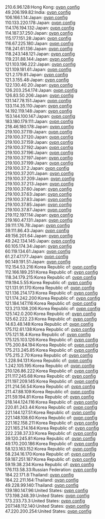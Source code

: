 210.6.96.128:Hong Kong: [ovpn config](vpn/210_6_96_128.ovpn)  
49.206.199.82:India: [ovpn config](vpn/49_206_199_82.ovpn)  
106.166.1.14:Japan: [ovpn config](vpn/106_166_1_14.ovpn)  
110.133.220.178:Japan: [ovpn config](vpn/110_133_220_178.ovpn)  
114.176.194.132:Japan: [ovpn config](vpn/114_176_194_132.ovpn)  
114.187.37.250:Japan: [ovpn config](vpn/114_187_37_250.ovpn)  
115.177.151.28:Japan: [ovpn config](vpn/115_177_151_28.ovpn)  
116.67.225.180:Japan: [ovpn config](vpn/116_67_225_180.ovpn)  
118.241.61.136:Japan: [ovpn config](vpn/118_241_61_136.ovpn)  
118.243.148.121:Japan: [ovpn config](vpn/118_243_148_121.ovpn)  
119.231.88.144:Japan: [ovpn config](vpn/119_231_88_144.ovpn)  
121.103.196.222:Japan: [ovpn config](vpn/121_103_196_222.ovpn)  
121.109.181.61:Japan: [ovpn config](vpn/121_109_181_61.ovpn)  
121.2.179.81:Japan: [ovpn config](vpn/121_2_179_81.ovpn)  
121.3.155.48:Japan: [ovpn config](vpn/121_3_155_48.ovpn)  
122.130.40.20:Japan: [ovpn config](vpn/122_130_40_20.ovpn)  
126.203.254.174:Japan: [ovpn config](vpn/126_203_254_174.ovpn)  
126.83.50.206:Japan: [ovpn config](vpn/126_83_50_206.ovpn)  
131.147.78.151:Japan: [ovpn config](vpn/131_147_78_151.ovpn)  
133.114.35.110:Japan: [ovpn config](vpn/133_114_35_110.ovpn)  
14.192.119.148:Japan: [ovpn config](vpn/14_192_119_148.ovpn)  
153.144.100.147:Japan: [ovpn config](vpn/153_144_100_147.ovpn)  
183.180.179.111:Japan: [ovpn config](vpn/183_180_179_111.ovpn)  
218.46.180.178:Japan: [ovpn config](vpn/218_46_180_178.ovpn)  
219.100.37.119:Japan: [ovpn config](vpn/219_100_37_119.ovpn)  
219.100.37.120:Japan: [ovpn config](vpn/219_100_37_120.ovpn)  
219.100.37.159:Japan: [ovpn config](vpn/219_100_37_159.ovpn)  
219.100.37.192:Japan: [ovpn config](vpn/219_100_37_192.ovpn)  
219.100.37.196:Japan: [ovpn config](vpn/219_100_37_196.ovpn)  
219.100.37.197:Japan: [ovpn config](vpn/219_100_37_197.ovpn)  
219.100.37.199:Japan: [ovpn config](vpn/219_100_37_199.ovpn)  
219.100.37.2:Japan: [ovpn config](vpn/219_100_37_2.ovpn)  
219.100.37.201:Japan: [ovpn config](vpn/219_100_37_201.ovpn)  
219.100.37.209:Japan: [ovpn config](vpn/219_100_37_209.ovpn)  
219.100.37.213:Japan: [ovpn config](vpn/219_100_37_213.ovpn)  
219.100.37.60:Japan: [ovpn config](vpn/219_100_37_60.ovpn)  
219.100.37.63:Japan: [ovpn config](vpn/219_100_37_63.ovpn)  
219.100.37.83:Japan: [ovpn config](vpn/219_100_37_83.ovpn)  
219.100.37.85:Japan: [ovpn config](vpn/219_100_37_85.ovpn)  
219.100.37.87:Japan: [ovpn config](vpn/219_100_37_87.ovpn)  
219.112.197.114:Japan: [ovpn config](vpn/219_112_197_114.ovpn)  
219.160.47.131:Japan: [ovpn config](vpn/219_160_47_131.ovpn)  
39.111.176.78:Japan: [ovpn config](vpn/39_111_176_78.ovpn)  
39.111.86.43:Japan: [ovpn config](vpn/39_111_86_43.ovpn)  
49.156.201.64:Japan: [ovpn config](vpn/49_156_201_64.ovpn)  
49.242.134.145:Japan: [ovpn config](vpn/49_242_134_145.ovpn)  
60.105.174.34:Japan: [ovpn config](vpn/60_105_174_34.ovpn)  
60.119.134.61:Japan: [ovpn config](vpn/60_119_134_61.ovpn)  
61.27.47.177:Japan: [ovpn config](vpn/61_27_47_177.ovpn)  
90.149.191.51:Japan: [ovpn config](vpn/90_149_191_51.ovpn)  
112.154.53.216:Korea Republic of: [ovpn config](vpn/112_154_53_216.ovpn)  
112.166.189.251:Korea Republic of: [ovpn config](vpn/112_166_189_251.ovpn)  
118.34.179.215:Korea Republic of: [ovpn config](vpn/118_34_179_215.ovpn)  
119.194.5.55:Korea Republic of: [ovpn config](vpn/119_194_5_55.ovpn)  
121.131.91.170:Korea Republic of: [ovpn config](vpn/121_131_91_170.ovpn)  
121.136.214.173:Korea Republic of: [ovpn config](vpn/121_136_214_173.ovpn)  
121.174.242.200:Korea Republic of: [ovpn config](vpn/121_174_242_200.ovpn)  
121.184.147.116:Korea Republic of: [ovpn config](vpn/121_184_147_116.ovpn)  
123.213.108.206:Korea Republic of: [ovpn config](vpn/123_213_108_206.ovpn)  
125.142.0.200:Korea Republic of: [ovpn config](vpn/125_142_0_200.ovpn)  
125.62.222.23:Korea Republic of: [ovpn config](vpn/125_62_222_23.ovpn)  
14.63.48.148:Korea Republic of: [ovpn config](vpn/14_63_48_148.ovpn)  
175.112.61.138:Korea Republic of: [ovpn config](vpn/175_112_61_138.ovpn)  
175.121.18.4:Korea Republic of: [ovpn config](vpn/175_121_18_4.ovpn)  
175.125.103.126:Korea Republic of: [ovpn config](vpn/175_125_103_126.ovpn)  
175.200.84.194:Korea Republic of: [ovpn config](vpn/175_200_84_194.ovpn)  
175.213.245.85:Korea Republic of: [ovpn config](vpn/175_213_245_85.ovpn)  
175.215.2.70:Korea Republic of: [ovpn config](vpn/175_215_2_70.ovpn)  
1.228.94.131:Korea Republic of: [ovpn config](vpn/1_228_94_131.ovpn)  
1.242.105.195:Korea Republic of: [ovpn config](vpn/1_242_105_195.ovpn)  
210.126.86.222:Korea Republic of: [ovpn config](vpn/210_126_86_222.ovpn)  
211.117.245.68:Korea Republic of: [ovpn config](vpn/211_117_245_68.ovpn)  
211.197.209.145:Korea Republic of: [ovpn config](vpn/211_197_209_145.ovpn)  
211.214.56.54:Korea Republic of: [ovpn config](vpn/211_214_56_54.ovpn)  
211.47.88.109:Korea Republic of: [ovpn config](vpn/211_47_88_109.ovpn)  
211.59.194.81:Korea Republic of: [ovpn config](vpn/211_59_194_81.ovpn)  
218.144.124.116:Korea Republic of: [ovpn config](vpn/218_144_124_116.ovpn)  
220.81.243.44:Korea Republic of: [ovpn config](vpn/220_81_243_44.ovpn)  
221.144.127.51:Korea Republic of: [ovpn config](vpn/221_144_127_51.ovpn)  
221.148.108.60:Korea Republic of: [ovpn config](vpn/221_148_108_60.ovpn)  
221.162.158.211:Korea Republic of: [ovpn config](vpn/221_162_158_211.ovpn)  
221.165.214.164:Korea Republic of: [ovpn config](vpn/221_165_214_164.ovpn)  
222.238.37.33:Korea Republic of: [ovpn config](vpn/222_238_37_33.ovpn)  
39.120.245.81:Korea Republic of: [ovpn config](vpn/39_120_245_81.ovpn)  
49.170.200.186:Korea Republic of: [ovpn config](vpn/49_170_200_186.ovpn)  
58.123.163.152:Korea Republic of: [ovpn config](vpn/58_123_163_152.ovpn)  
58.234.16.170:Korea Republic of: [ovpn config](vpn/58_234_16_170.ovpn)  
59.187.251.187:Korea Republic of: [ovpn config](vpn/59_187_251_187.ovpn)  
59.19.38.234:Korea Republic of: [ovpn config](vpn/59_19_38_234.ovpn)  
176.113.58.33:Russian Federation: [ovpn config](vpn/176_113_58_33.ovpn)  
184.22.171.8:Thailand: [ovpn config](vpn/184_22_171_8.ovpn)  
184.22.211.164:Thailand: [ovpn config](vpn/184_22_211_164.ovpn)  
49.228.99.140:Thailand: [ovpn config](vpn/49_228_99_140.ovpn)  
139.180.147.96:United States: [ovpn config](vpn/139_180_147_96.ovpn)  
173.198.248.39:United States: [ovpn config](vpn/173_198_248_39.ovpn)  
173.233.73.3:United States: [ovpn config](vpn/173_233_73_3.ovpn)  
207.148.112.140:United States: [ovpn config](vpn/207_148_112_140.ovpn)  
47.220.200.254:United States: [ovpn config](vpn/47_220_200_254.ovpn)  
